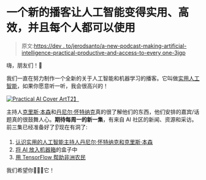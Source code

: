 # 一个新的播客让人工智能变得实用、高效，并且每个人都可以使用

> 原文:[https://dev . to/jerodsanto/a-new-podcast-making-artificial-intelligence-practical-productive-and-access-to-every one-3jgp](https://dev.to/jerodsanto/a-new-podcast-making-artificial-intelligence-practical-productive-and-accessible-to-everyone-3jgp)

嗨，朋友们！👋

我们一直在努力制作一个全新的关于人工智能和机器学习的播客。它叫做[实用人工智能](https://changelog.com/practicalai)，如果你愿意听一听，我会很高兴的！

[![Practical AI Cover Art](../Images/764063368e5d2ec64f0032405d679ef9.png)T2】](https://changelog.com/practicalai)

主持人[克里斯·本森](https://twitter.com/chrisbenson)和[丹尼尔·怀特纳克](https://twitter.com/dwhitena)真的很了解他们的东西，他们安排的嘉宾/话题真的很鼓舞人心。**期待每周一的新一集**，有来自 AI 社区的新闻、资源和采访。前三集已经准备好了👂现在有洞了:

1.  [认识实用的人工智能主持人丹尼尔·怀特纳克和克里斯·本森](https://changelog.com/practicalai/1)
2.  [将 AI 放入机器箱](https://changelog.com/practicalai/2)的盒子中
3.  [用 TensorFlow 帮助非洲农民](https://changelog.com/practicalai/3)

我们希望你💚💚💚它！